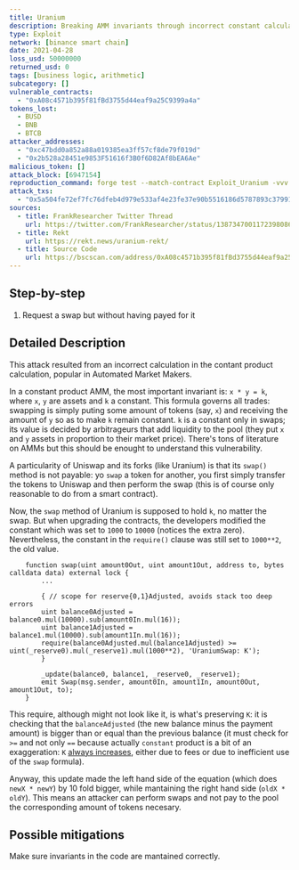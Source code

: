```yaml
---
title: Uranium
description: Breaking AMM invariants through incorrect constant calculations
type: Exploit
network: [binance smart chain]
date: 2021-04-28
loss_usd: 50000000
returned_usd: 0
tags: [business logic, arithmetic]
subcategory: []
vulnerable_contracts:
  - "0xA08c4571b395f81fBd3755d44eaf9a25C9399a4a"
tokens_lost:
  - BUSD
  - BNB
  - BTCB
attacker_addresses:
  - "0xc47bdd0a852a88a019385ea3ff57cf8de79f019d"
  - "0x2b528a28451e9853F51616f3B0f6D82Af8bEA6Ae"
malicious_token: []
attack_block: [6947154]
reproduction_command: forge test --match-contract Exploit_Uranium -vvv
attack_txs:
  - "0x5a504fe72ef7fc76dfeb4d979e533af4e23fe37e90b5516186d5787893c37991"
sources:
  - title: FrankResearcher Twitter Thread
    url: https://twitter.com/FrankResearcher/status/1387347001172398086?s=20&t=Ki5iBMAXIitQS80Cl6BhSA
  - title: Rekt
    url: https://rekt.news/uranium-rekt/
  - title: Source Code
    url: https://bscscan.com/address/0xA08c4571b395f81fBd3755d44eaf9a25C9399a4a#code
---
```


## Step-by-step

1. Request a swap but without having payed for it

## Detailed Description

This attack resulted from an incorrect calculation in the contant product calculation, popular in Automated Market Makers.

In a constant product AMM, the most important invariant is: `x * y = k`, where `x`, `y` are assets and `k` a constant. This formula governs all trades: swapping is simply puting some amount of tokens (say, `x`) and receiving the amount of `y` so as to make `k` remain constant. `k` is a constant only in swaps; its value is decided by arbitrageurs that add liquidity to the pool (they put `x` and `y` assets in proportion to their market price). There's tons of literature on AMMs but this should be enought to understand this vulnerability.

A particularity of Uniswap and its forks (like Uranium) is that its `swap()` method is not payable: yo `swap` a token for another, you first simply transfer the tokens to Uniswap and then perform the swap (this is of course only reasonable to do from a smart contract).

Now, the `swap` method of Uranium is supposed to hold `k`, no matter the swap. But when upgrading the contracts, the developers modified the constant which was set to `1000` to `10000` (notices the extra zero). Nevertheless, the constant in the `require()` clause was still set to `1000**2`, the old value.

```solidity
    function swap(uint amount0Out, uint amount1Out, address to, bytes calldata data) external lock {
        ...

        { // scope for reserve{0,1}Adjusted, avoids stack too deep errors
        uint balance0Adjusted = balance0.mul(10000).sub(amount0In.mul(16));
        uint balance1Adjusted = balance1.mul(10000).sub(amount1In.mul(16));
        require(balance0Adjusted.mul(balance1Adjusted) >= uint(_reserve0).mul(_reserve1).mul(1000**2), 'UraniumSwap: K');
        }

        _update(balance0, balance1, _reserve0, _reserve1);
        emit Swap(msg.sender, amount0In, amount1In, amount0Out, amount1Out, to);
    }
```

This require, although might not look like it, is what's preserving `K`: it is checking that the `balanceAdjusted` (the new balance minus the payment amount) is bigger than or equal than the previous balance (it must check for `>=` and not only `==` because actually `constant` product is a bit of an exaggeration: `K` [always increases](https://medium.com/@chiqing/uniswap-v2-explained-beginner-friendly-b5d2cb64fe0f), either due to fees or due to inefficient use of the `swap` formula).

Anyway, this update made the left hand side of the equation (which does `newX * newY`) by 10 fold bigger, while mantaining the right hand side (`oldX * oldY`). This means an attacker can perform swaps and not pay to the pool the corresponding amount of tokens necesary.

## Possible mitigations

Make sure invariants in the code are mantained correctly.
